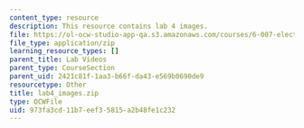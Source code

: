 ```yaml
---
content_type: resource
description: This resource contains lab 4 images.
file: https://ol-ocw-studio-app-qa.s3.amazonaws.com/courses/6-007-electromagnetic-energy-from-motors-to-lasers-spring-2011/973fa3cd11b7eef35815a2b48fe1c232_lab4_images.zip
file_type: application/zip
learning_resource_types: []
parent_title: Lab Videos
parent_type: CourseSection
parent_uid: 2421c81f-1aa3-b66f-da43-e569b0690de9
resourcetype: Other
title: lab4_images.zip
type: OCWFile
uid: 973fa3cd-11b7-eef3-5815-a2b48fe1c232
---
```


